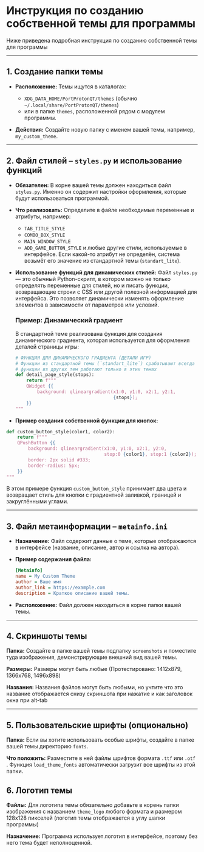 # Инструкция по созданию собственной темы для программы

Ниже приведена подробная инструкция по созданию собственной темы для программы

---

## 1. Создание папки темы

- **Расположение:**
  Темы ищутся в каталогах:
  - `XDG_DATA_HOME/PortProtonQT/themes` (обычно `~/.local/share/PortProtonQT/themes`)
  - или в папке `themes`, расположенной рядом с модулем программы.

- **Действия:**
  Создайте новую папку с именем вашей темы, например, `my_custom_theme`.

---

## 2. Файл стилей – `styles.py` и использование функций

- **Обязателен:**
  В корне вашей темы должен находиться файл `styles.py`. Именно он содержит настройки оформления, которые будут использоваться программой.

- **Что реализовать:**
  Определите в файле необходимые переменные и атрибуты, например:
  - `TAB_TITLE_STYLE`
  - `COMBO_BOX_STYLE`
  - `MAIN_WINDOW_STYLE`
  - `ADD_GAME_BUTTON_STYLE`
  и любые другие стили, используемые в интерфейсе.
  Если какой-то атрибут не определён, система возьмёт его значение из стандартной темы (`standart_lite`).

- **Использование функций для динамических стилей:**
  Файл `styles.py` — это обычный Python-скрипт, в котором можно не только определять переменные для стилей, но и писать функции, возвращающие строки с CSS или другой полезной информацией для интерфейса. Это позволяет динамически изменять оформление элементов в зависимости от параметров или условий.

  ### Пример: Динамический градиент

  В стандартной теме реализована функция для создания динамического градиента, которая используется для оформления деталей страницы игры:

  ```python
  # ФУНКЦИЯ ДЛЯ ДИНАМИЧЕСКОГО ГРАДИЕНТА (ДЕТАЛИ ИГР)
  # Функции из стандартной темы (`standart_lite`) срабатывают всегда вне зависимости от выбранной темы,
  # функции из других тем работают только в этих темах
  def detail_page_style(stops):
      return f"""
      QWidget {{
          background: qlineargradient(x1:0, y1:0, x2:1, y2:1,
                                      {stops});
      }}
  """
  ```

- **Пример создания собственной функции для кнопок:**

```python
def custom_button_style(color1, color2):
    return f"""
    QPushButton {{
        background: qlineargradient(x1:0, y1:0, x2:1, y2:0,
                                    stop:0 {color1}, stop:1 {color2});
        border: 2px solid #333;
        border-radius: 5px;
    }}
"""
```

В этом примере функция `custom_button_style` принимает два цвета и возвращает стиль для кнопки с градиентной заливкой, границей и закруглёнными углами.

---

## 3. Файл метаинформации – `metainfo.ini`

- **Назначение:**
  Файл содержит данные о теме, которые отображаются в интерфейсе (название, описание, автор и ссылка на автора).

- **Пример содержания файла:**

  ```ini
  [Metainfo]
  name = My Custom Theme
  author = Ваше имя
  author_link = https://example.com
  description = Краткое описание вашей темы.
  ```

- **Расположение:**
   Файл должен находиться в корне папки вашей темы.

---

## 4. Скриншоты темы

**Папка:**
Создайте в папке вашей темы подпапку `screenshots` и поместите туда изображения, демонстрирующие внешний вид вашей темы.

**Размеры:**
Размеры могут быть любые (Протестировано: 1412x879, 1366x768, 1496x898)

**Названия:**
Названия файлов могут быть любыми, но учтите что это название отображается снизу скриншота при нажатие и как заголовок окна при alt-tab

---

## 5. Пользовательские шрифты (опционально)

**Папка:**
Если вы хотите использовать особые шрифты, создайте в папке вашей темы директорию `fonts`.

**Что положить:**
Разместите в ней файлы шрифтов формата `.ttf` или `.otf` . Функция `load_theme_fonts` автоматически загрузит все шрифты из этой папки.

## 6. Логотип темы

**Файлы:**
Для логотипа темы обязательно добавьте в корень папки изображения с названием `theme_logo` любого формата и размером 128x128 пикселей (логотип темы отображается в углу шапки программы)

**Назначение:**
Программа использует логотип в интерфейсе, поэтому без него тема будет неполноценной.
